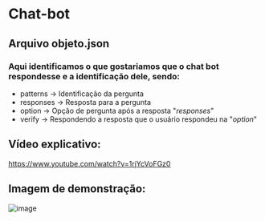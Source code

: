 # Chat-bot

## Arquivo objeto.json
### Aqui identificamos o que gostariamos que o chat bot respondesse e a identificação dele, sendo:
- patterns -> Identificação da pergunta
- responses -> Resposta para a pergunta
- option -> Opção de pergunta após a resposta "*responses*"
- verify -> Respondendo a resposta que o usuário respondeu na "*option*"

## Vídeo explicativo:
https://www.youtube.com/watch?v=1rjYcVoFGz0

## Imagem de demonstração:
![image](https://user-images.githubusercontent.com/35739467/222166006-d636c451-c162-4118-8dfb-2412a6b0bf66.png)

